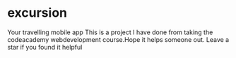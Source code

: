 # excursion
Your travelling mobile app
This is a project I have done from taking the codeacademy
webdevelopment course.Hope it helps someone out. Leave a star
if you found it helpful
